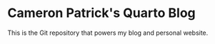 # Cameron Patrick's Quarto Blog

This is the Git repository that powers my blog and personal website.
